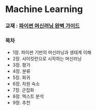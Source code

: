 # Machine Learning
### 교재 : [파이썬 머신러닝 완벽 가이드](https://wikibook.co.kr/ml-definitive-guide/)
### 목차
- 1장. 파이썬 기반의 머신러닝과 생태계 이해
- 2장. 사이킷런으로 시작하는 머신러닝
- 3장. 평가
- 4장. 분류
- 5장. 회귀
- 6장. 차원 숙소
- 7장. 군집화
- 8장. 텍스트 분석
- 9장. 추천 
